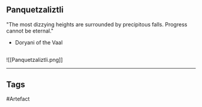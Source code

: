 ## Panquetzaliztli
"The most dizzying heights are surrounded by precipitous falls.
Progress cannot be eternal."
- Doryani of the Vaal
## 
![[Panquetzaliztli.png]]

---
## Tags
#Artefact